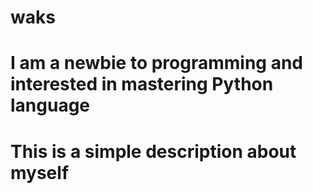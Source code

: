 # waks
# I am a newbie to programming and interested in mastering Python language 
# This is a simple description about myself
